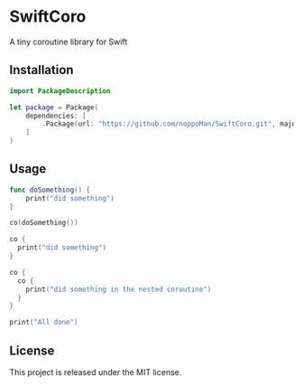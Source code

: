 # SwiftCoro

A tiny coroutine library for Swift

## Installation
```swift
import PackageDescription

let package = Package(
    dependencies: [
        .Package(url: "https://github.com/noppoMan/SwiftCoro.git", majorVersion: 0, minor: 1)
    ]
)
```

## Usage

```swift
func doSomething() {
    print("did something")
}

co(doSomething())

co {
  print("did something")
}

co {
  co {
    print("did something in the nested coroutine")
  }
}

print("All done")
```


## License
This project is released under the MIT license.
